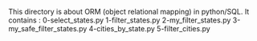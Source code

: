 This directory is about ORM (object relational mapping) in python/SQL. It contains :
0-select_states.py
1-filter_states.py
2-my_filter_states.py
3-my_safe_filter_states.py
4-cities_by_state.py
5-filter_cities.py

